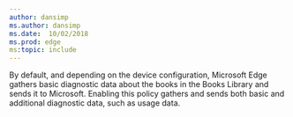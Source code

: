 ```yaml
---
author: dansimp
ms.author: dansimp
ms.date:  10/02/2018
ms.prod: edge
ms:topic: include
---
```


By default, and depending on the device configuration, Microsoft Edge gathers basic diagnostic data about the books in the Books Library and sends it to Microsoft. Enabling this policy gathers and sends both basic and additional diagnostic data, such as usage data.
